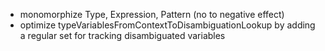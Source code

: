 - monomorphize Type, Expression, Pattern (no to negative effect)
- optimize typeVariablesFromContextToDisambiguationLookup by adding a regular set for tracking disambiguated variables
